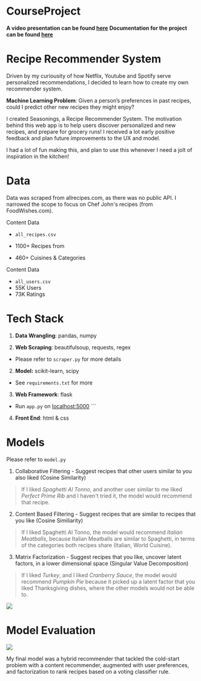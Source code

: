 # CourseProject

**A video presentation can be found [here](https://www.youtube.com/watch?v=qhwi7d4wOEM)**
**Documentation for the project can be found [here](https://github.com/nykznykz/CourseProject/blob/main/Documentation.pdf)**

# Recipe Recommender System


Driven by my curiousity of how Netflix, Youtube and Spotify serve personalized recommendations, I decided to learn how to create my own recommender system.



**Machine Learning Problem**: Given a person’s preferences in past recipes, could I predict other new recipes they might enjoy?



I created Seasonings, a Recipe Recommender System. The motivation behind this web app is to help users discover personalized and new recipes, and prepare for grocery runs! I received a lot early positive feedback and plan future improvements to the UX and model.



I had a lot of fun making this, and plan to use this whenever I need a jolt of inspiration in the kitchen!



# Data 

Data was scraped from allrecipes.com, as there was no public API. I narrowed the scope to focus on Chef John's recipes (from FoodWishes.com).

Content Data

- ```all_recipes.csv```

- 1100+ Recipes from 

- 460+ Cuisines & Categories

  

Content Data

- ```all_users.csv```
- 55K Users
- 73K Ratings



# Tech Stack

1. **Data Wrangling**: pandas, numpy

   

2. **Web Scraping**: beautifulsoup, requests, regex

- Please refer to ```scraper.py``` for more details



2. **Model:** scikit-learn, scipy

- See ```requirements.txt``` for more



3. **Web Framework**: flask

- Run ```app.py``` on [localhost:5000](localhost:5000/) ```



4. **Front End**: html & css



# Models

Please refer to ```model.py``` 

1. Collaborative Filtering - Suggest recipes that other users similar to you also liked (Cosine Similarity)

> If I liked *Spaghetti Al Tonno*, and another user similar to me liked *Perfect Prime Rib* and I haven't tried it, the model would recommend that recipe.



2. Content Based Filtering - Suggest recipes that are similar to recipes that you like (Cosine Similiarity)

> If I liked Spaghetti Al Tonno, the model would recommend *Italian Meatballs*, because Italian Meatballs are similar to Spaghetti, in terms of the categories both recipes share (Italian, World Cuisine).



3. Matrix Factorization - Suggest recipes that you like, uncover latent factors, in a lower dimensional space (Singular Value Decomposition)

> If I liked *Turkey*, and I liked *Cranberry Sauce*, the model would recommend *Pumpkin Pie* because it picked up a latent factor that you liked Thanksgiving dishes, where the other models would not be able to.



<img src="static/images/hybrid.png">

# Model Evaluation

<img src="static/images/evaluation.png">

My final model was a hybrid recommender that tackled the cold-start problem with a content recommender, augmented with user preferences, and factorization to rank recipes based on a voting classifier rule.


